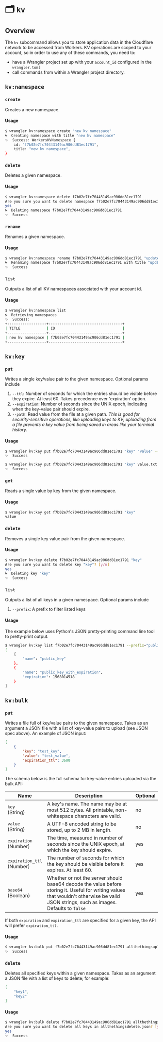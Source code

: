 # 🗂️ `kv`

## Overview

The `kv` subcommand allows you to store application data in the Cloudflare network to be accessed from Workers. KV operations are scoped to your account, so in order to use any of these commands, you need to:

* have a Wrangler project set up with your `account_id` configured in the `wrangler.toml`
* call commands from within a Wrangler project directory.

## `kv:namespace`

### `create`

Creates a new namespace.

#### Usage

```sh
$ wrangler kv:namespace create "new kv namespace"
🌀  Creating namespace with title "new kv namespace"
✨  Success: WorkersKVNamespace {
    id: "f7b02e7fc70443149ac906dd81ec1791",
    title: "new kv namespace",
}
```

### `delete`
Deletes a given namespace.

#### Usage

```sh
$ wrangler kv:namespace delete f7b02e7fc70443149ac906dd81ec1791
Are you sure you want to delete namespace f7b02e7fc70443149ac906dd81ec1791? [y/n]
yes
🌀  Deleting namespace f7b02e7fc70443149ac906dd81ec1791
✨  Success
```

### `rename`
Renames a given namespace.

#### Usage

```sh
$ wrangler kv:namespace rename f7b02e7fc70443149ac906dd81ec1791 "updated kv namespace"
🌀  Renaming namespace f7b02e7fc70443149ac906dd81ec1791 with title "updated kv namespace"
✨  Success
```

### `list`

Outputs a list of all KV namespaces associated with your account id.

#### Usage

```sh
$ wrangler kv:namespace list
🌀  Retrieving namespaces
✨  Success:
+------------------+----------------------------------+
| TITLE            | ID                               |
+------------------+----------------------------------+
| new kv namespace | f7b02e7fc70443149ac906dd81ec1791 |
+------------------+----------------------------------+
```

## `kv:key`

### `put`

Writes a single key/value pair to the given namespace. Optional params include 
1. `--ttl`: Number of seconds for which the entries should be visible before they expire. At least 60. Takes precedence over 'expiration' option.
1. `--expiration`: Number of seconds since the UNIX epoch, indicating when the key-value pair should expire.
3. `--path`: Read value from the file at a given path. *This is good for security-sensitive operations, like uploading keys to KV; uploading from a file prevents a key value from being saved in areas like your terminal history.*


#### Usage

```sh
$ wrangler kv:key put f7b02e7fc70443149ac906dd81ec1791 "key" "value" --ttl=10000
✨  Success
```
```sh
$ wrangler kv:key put f7b02e7fc70443149ac906dd81ec1791 "key" value.txt --path
✨  Success
```

### `get`

Reads a single value by key from the given namespace.

#### Usage

```sh
$ wrangler kv:key get f7b02e7fc70443149ac906dd81ec1791 "key"
value
```

### `delete`

Removes a single key value pair from the given namespace.

#### Usage

```sh
$ wrangler kv:key delete f7b02e7fc70443149ac906dd81ec1791 "key"
Are you sure you want to delete key "key"? [y/n]
yes
🌀  Deleting key "key"
✨  Success
```

### `list`

Outputs a list of all keys in a given namespace. Optional params include
1. `--prefix`: A prefix to filter listed keys

#### Usage
The example below uses Python's JSON pretty-printing command line tool to pretty-print output.

```sh
$ wrangler kv:key list f7b02e7fc70443149ac906dd81ec1791 --prefix="public" | python -m json.tool
[
    {
        "name": "public_key"
    }, 
    {
        "name": "public_key_with_expiration",
        "expiration": 1568014518
    } 
]
```

## `kv:bulk`

### `put`

Writes a file full of key/value pairs to the given namespace. Takes as an argument a JSON file with a list of key-value pairs to upload (see JSON spec above). An example of JSON input:
```json
[
    {
        "key": "test_key",
        "value": "test_value",
        "expiration_ttl": 3600
    }
]
```

The schema below is the full schema for key-value entries uploaded via the bulk API:

| **Name**                       | **Description**                                              | Optional |
| ------------------------------ | ------------------------------------------------------------ | -------- |
| `key`<br />(String)            | A key's name. The name may be at most 512 bytes. All printable, non-whitespace characters are valid. | no       |
| `value`<br />(String)          | A UTF-8 encoded string to be stored, up to 2 MB in length.   | no       |
| `expiration`<br />(Number)     | The time, measured in number of seconds since the UNIX epoch, at which the key should expire. | yes      |
| `expiration_ttl`<br />(Number) | The number of seconds for which the key should be visible before it expires. At least 60. | yes      |
| `base64`<br />(Boolean)        | Whether or not the server should base64 decode the value before storing it. Useful for writing values that wouldn't otherwise be valid JSON strings, such as images. Defaults to `false` | yes      |

If both `expiration` and `expiration_ttl` are specified for a given key, the API will prefer `expiration_ttl`.

#### Usage

```sh
$ wrangler kv:bulk put f7b02e7fc70443149ac906dd81ec1791 allthethingsupload.json
✨  Success
```

### `delete`

Deletes all specified keys within a given namespace.
Takes as an argument a JSON file with a list of keys to delete; for example:
```json
[
    "key1",
    "key2"
]
```

#### Usage

```sh
$ wrangler kv:bulk delete f7b02e7fc70443149ac906dd81ec1791 allthethingsdelete.json
Are you sure you want to delete all keys in allthethingsdelete.json? [y/n]
yes
✨  Success
```

